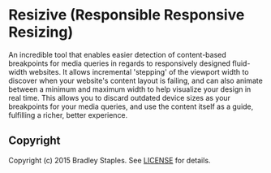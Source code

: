 # Resizive (Responsible Responsive Resizing)

An incredible tool that enables easier detection of content-based breakpoints for media queries in regards to responsively designed fluid-width websites. It allows incremental 'stepping' of the viewport width to discover when your website's content layout is failing, and can also animate between a minimum and maximum width to help visualize your design in real time. This allows you to discard outdated device sizes as your breakpoints for your media queries, and use the content itself as a guide, fulfilling a richer, better experience.


## Copyright

Copyright (c) 2015 Bradley Staples. See [LICENSE](https://github.com/BradleyStaples/Resizive/blob/master/LICENSE) for details.